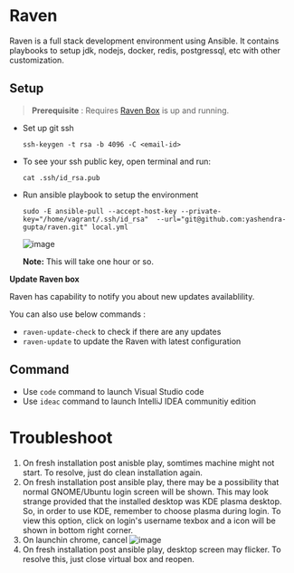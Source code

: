 # Raven
Raven is a full stack development environment using Ansible. It contains playbooks to setup jdk, nodejs, docker, redis, postgressql, etc with other customization.

## Setup

> **Prerequisite** : Requires [Raven Box](https://github.com/yashendra-gupta/raven-box#raven-box) is up and running.

- Set up git ssh 
  ```shell
  ssh-keygen -t rsa -b 4096 -C <email-id>
  ```
- To see your ssh public key, open terminal and run:
  ```shell
  cat .ssh/id_rsa.pub
  ```
- Run ansible playbook to setup the environment
  ```shell
  sudo -E ansible-pull --accept-host-key --private-key="/home/vagrant/.ssh/id_rsa"  --url="git@github.com:yashendra-gupta/raven.git" local.yml
  ```
  ![image](https://user-images.githubusercontent.com/40363062/189417681-b3d83862-d2a2-4fa8-b6a2-ded78483143d.png)

  **Note:** This will take one hour or so.

**Update Raven box**

Raven has capability to notify you about new updates availablility.

You can also use below commands :
- `raven-update-check` to check if there are any updates
- `raven-update` to update the Raven with latest configuration

## Command
- Use `code` command to launch Visual Studio code
- Use `ideac` command to launch IntelliJ IDEA communitiy edition

# Troubleshoot

1. On fresh installation post anisble play, somtimes machine might not start. To resolve, just do clean installation again.
2. On fresh installation post ansible play, there may be a possibility that normal GNOME/Ubuntu login screen will be shown. This may look strange provided that the installed desktop was KDE plasma desktop. So, in order to use KDE, remember to choose plasma during login. To view this option, click on login's username texbox and a icon will be shown in bottom right corner.
3. On launchin chrome, cancel 
![image](https://user-images.githubusercontent.com/40363062/182890348-a9a78549-5792-4f45-b7c6-3c808bc90ace.png)
4. On fresh installation post ansible play, desktop screen may flicker. To resolve this, just close virtual box and reopen.
